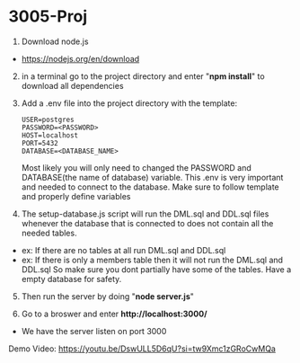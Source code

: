 # 3005-Proj

1) Download node.js
- https://nodejs.org/en/download

2) in a terminal go to the project directory and enter "**npm install**" to download all dependencies

3) Add a .env file into the project directory with the template:
   ```
   USER=postgres
   PASSWORD=<PASSWORD>
   HOST=localhost
   PORT=5432
   DATABASE=<DATABASE_NAME>
   ```
   Most likely you will only need to changed the PASSWORD and DATABASE(the name of database) variable.
   This .env is very important and needed to connect to the database. Make sure to follow template and properly define variables

5) The setup-database.js script will run the DML.sql and DDL.sql files whenever the database that is connected to does not contain all the needed tables.
  - ex: If there are no tables at all run DML.sql and DDL.sql
  - ex: If there is only a members table then it will not run the DML.sql and DDL.sql 
So make sure you dont partially have some of the tables. Have a empty database for safety. 

5) Then run the server by doing "**node server.js**"

6) Go to a broswer and enter **http://localhost:3000/**
 - We have the server listen on port 3000

Demo Video: https://youtu.be/DswULL5D6qU?si=tw9Xmc1zGRoCwMQa
